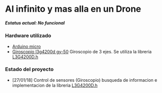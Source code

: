 # Al infinito y mas alla en un Drone
##### Estatus actual: No funcional

### Hardware utilizado

* [Arduino micro](https://store.arduino.cc/usa/arduino-micro)
* [Giroscopio l3g4200d gy-50](https://www.gearbest.com/development-boards/pp_58062.html)
Giroscopio de 3 ejes. Se utiliza la libreria [L3G4200D.h](https://github.com/jarzebski/Arduino-L3G4200D)



### Estado del proyecto

* [27/01/18] Control de sensores (Giroscopio)
busqueda de informacion e implementacion de la libreria [L3G4200D.h](https://github.com/jarzebski/Arduino-L3G4200D)
